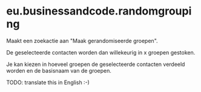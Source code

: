 # eu.businessandcode.randomgrouping

Maakt een zoekactie aan "Maak gerandomiseerde groepen".

De geselecteerde contacten worden dan willekeurig in x groepen gestoken.

Je kan kiezen in hoeveel groepen de geselecteerde contacten verdeeld worden en de basisnaam van de groepen.

TODO: translate this in English :-)


